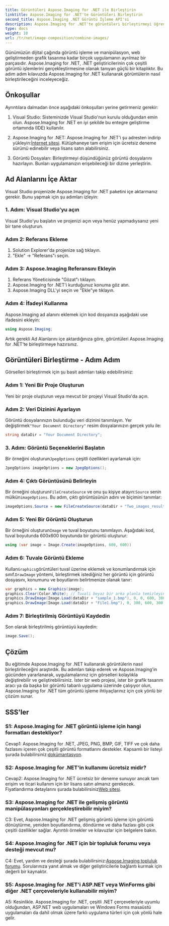 ```yaml
---
title: Görüntüleri Aspose.Imaging for .NET ile Birleştirin
linktitle: Aspose.Imaging for .NET'te Görüntüleri Birleştirin
second_title: Aspose.Imaging .NET Görüntü İşleme API'si
description: Aspose.Imaging for .NET'te görüntüleri birleştirmeyi öğrenin. Güçlü görüntü işlemeye yönelik adım adım kılavuz.
type: docs
weight: 10
url: /tr/net/image-composition/combine-images/
---
```

Günümüzün dijital çağında görüntü işleme ve manipülasyon, web geliştirmeden grafik tasarıma kadar birçok uygulamanın ayrılmaz bir parçasıdır. Aspose.Imaging for .NET, .NET geliştiricilerinin çok çeşitli görüntü işlemlerini gerçekleştirmesine olanak tanıyan güçlü bir kitaplıktır. Bu adım adım kılavuzda Aspose.Imaging for .NET kullanarak görüntülerin nasıl birleştirileceğini inceleyeceğiz. 

## Önkoşullar

Ayrıntılara dalmadan önce aşağıdaki önkoşulları yerine getirmeniz gerekir:

1. Visual Studio: Sisteminizde Visual Studio'nun kurulu olduğundan emin olun. Aspose.Imaging for .NET en iyi şekilde bu entegre geliştirme ortamında (IDE) kullanılır.

2.  Aspose.Imaging for .NET: Aspose.Imaging for .NET'i şu adresten indirip yükleyin:[İnternet sitesi](https://releases.aspose.com/imaging/net/). Kütüphaneye tam erişim için ücretsiz deneme sürümü edinebilir veya lisans satın alabilirsiniz.

3. Görüntü Dosyaları: Birleştirmeyi düşündüğünüz görüntü dosyalarını hazırlayın. Bunları uygulamanızın erişebileceği bir dizine yerleştirin.

## Ad Alanlarını İçe Aktar

Visual Studio projenizde Aspose.Imaging for .NET paketini içe aktarmanız gerekir. Bunu yapmak için şu adımları izleyin:

### 1. Adım: Visual Studio'yu açın

Visual Studio'yu başlatın ve projenizi açın veya henüz yapmadıysanız yeni bir tane oluşturun.

### Adım 2: Referans Ekleme

1. Solution Explorer'da projenize sağ tıklayın.
2. "Ekle" -> "Referans"ı seçin.

### Adım 3: Aspose.Imaging Referansını Ekleyin

1. Referans Yöneticisinde "Gözat"ı tıklayın.
2. Aspose.Imaging for .NET'i kurduğunuz konuma göz atın.
3. Aspose.Imaging DLL'yi seçin ve "Ekle"ye tıklayın.

### Adım 4: İfadeyi Kullanma

Aspose.Imaging ad alanını eklemek için kod dosyanıza aşağıdaki use ifadesini ekleyin:

```csharp
using Aspose.Imaging;
```

Artık gerekli Ad Alanlarını içe aktardığınıza göre, görüntüleri Aspose.Imaging for .NET'te birleştirmeye hazırsınız.

## Görüntüleri Birleştirme - Adım Adım

Görselleri birleştirmek için şu basit adımları takip edebilirsiniz:

### Adım 1: Yeni Bir Proje Oluşturun

Yeni bir proje oluşturun veya mevcut bir projeyi Visual Studio'da açın.

### Adım 2: Veri Dizinini Ayarlayın

 Görüntü dosyalarınızın bulunduğu veri dizinini tanımlayın. Yer değiştirmek`"Your Document Directory"` resim dosyalarınızın gerçek yolu ile:

```csharp
string dataDir = "Your Document Directory";
```

### 3. Adım: Görüntü Seçeneklerini Başlatın

 Bir örneğini oluşturun`JpegOptions` çeşitli özellikleri ayarlamak için:

```csharp
JpegOptions imageOptions = new JpegOptions();
```

### Adım 4: Çıktı Görüntüsünü Belirleyin

 Bir örneğini oluşturun`FileCreateSource` ve onu şu kişiye atayın:`Source` senin mülkün`imageOptions`. Bu adım, çıktı görüntüsünün adını ve biçimini tanımlar:

```csharp
imageOptions.Source = new FileCreateSource(dataDir + "Two_images_result_out.bmp", false);
```

### Adım 5: Yeni Bir Görüntü Oluşturun

 Bir örneğini oluşturun`Image` ve tuval boyutunu tanımlayın. Aşağıdaki kod, tuval boyutunda 600x600 boyutunda bir görüntü oluşturur:

```csharp
using (var image = Image.Create(imageOptions, 600, 600))
```

### Adım 6: Tuvale Görüntü Ekleme

 Kullan`Graphics`görüntüleri tuval üzerine eklemek ve konumlandırmak için sınıf.`DrawImage` yöntemi, birleştirmek istediğiniz her görüntü için görüntü dosyasını, konumunu ve boyutlarını belirtmenize olanak tanır:

```csharp
var graphics = new Graphics(image);
graphics.Clear(Color.White); // Tuvali beyaz bir arka planla temizleyin.
graphics.DrawImage(Image.Load(dataDir + "sample_1.bmp"), 0, 0, 600, 300); // İlk görüntü.
graphics.DrawImage(Image.Load(dataDir + "File1.bmp"), 0, 300, 600, 300);    // İkinci resim.
```

### Adım 7: Birleştirilmiş Görüntüyü Kaydedin

Son olarak birleştirilmiş görüntüyü kaydedin:

```csharp
image.Save();
```

## Çözüm

Bu eğitimde Aspose.Imaging for .NET kullanarak görüntülerin nasıl birleştirileceğini araştırdık. Bu adımları takip ederek ve Aspose.Imaging'in gücünden yararlanarak, uygulamalarınız için görselleri kolaylıkla değiştirebilir ve geliştirebilirsiniz. İster bir web projesi, ister bir grafik tasarım aracı ya da başka bir görüntü tabanlı uygulama üzerinde çalışıyor olun, Aspose.Imaging for .NET tüm görüntü işleme ihtiyaçlarınız için çok yönlü bir çözüm sunar.

## SSS'ler

### S1: Aspose.Imaging for .NET görüntü işleme için hangi formatları destekliyor?

 Cevap1: Aspose.Imaging for .NET, JPEG, PNG, BMP, GIF, TIFF ve çok daha fazlasını içeren çok çeşitli görüntü formatlarını destekler. Kapsamlı bir listeyi şurada bulabilirsiniz:[dokümantasyon](https://reference.aspose.com/imaging/net/).

### S2: Aspose.Imaging for .NET'in kullanımı ücretsiz midir?

 Cevap2: Aspose.Imaging for .NET ücretsiz bir deneme sunuyor ancak tam erişim ve ticari kullanım için bir lisans satın almanız gerekecek. Fiyatlandırma detaylarını şurada bulabilirsiniz[Web sitesi](https://purchase.aspose.com/buy).

### S3: Aspose.Imaging for .NET ile gelişmiş görüntü manipülasyonları gerçekleştirebilir miyim?

C3: Evet, Aspose.Imaging for .NET gelişmiş görüntü işleme için görüntü dönüştürme, yeniden boyutlandırma, döndürme ve daha fazlası gibi çok çeşitli özellikler sağlar. Ayrıntılı örnekler ve kılavuzlar için belgelere bakın.

### S4: Aspose.Imaging for .NET için bir topluluk forumu veya desteği mevcut mu?

 C4: Evet, yardım ve desteği şurada bulabilirsiniz:[Aspose.Imaging topluluk forumu](https://forum.aspose.com/). Sorularınıza yanıt almak ve diğer geliştiricilerle bağlantı kurmak için değerli bir kaynaktır.

### S5: Aspose.Imaging for .NET'i ASP.NET veya WinForms gibi diğer .NET çerçeveleriyle kullanabilir miyim?

A5: Kesinlikle. Aspose.Imaging for .NET, çeşitli .NET çerçeveleriyle uyumlu olduğundan, ASP.NET web uygulamaları ve Windows Forms masaüstü uygulamaları da dahil olmak üzere farklı uygulama türleri için çok yönlü hale gelir.